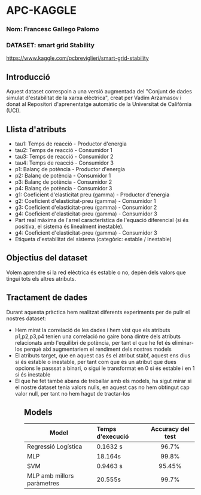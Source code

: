 # APC-KAGGLE

<h3> Nom: Francesc Gallego Palomo </h3>

<h3> DATASET: smart grid Stability </h3>

https://www.kaggle.com/pcbreviglieri/smart-grid-stability

<h2> Introducció </h2>

Aquest dataset correspoin a una versió augmentada del "Conjunt de dades simulat d'estabilitat de la xarxa elèctrica", creat per Vadim Arzamasov i donat al Repositori d'aprenentatge automàtic de la Universitat de Califòrnia (UCI).

<h2>Llista d'atributs </h2>


<ul>
    <li>tau1: Temps de reacció - Productor d'energia</li>
    <li>tau2: Temps de reacció - Consumidor 1</li>
    <li>tau3: Temps de reacció - Consumidor 2</li>
    <li>tau4: Temps de reacció - Consumidor 3</li>
    <li>p1: Balanç de potència - Productor d'energia</li>
    <li>p2: Balanç de potència - Consumidor 1</li>
    <li>p3: Balanç de potència - Consumidor 2</li>
    <li>p4: Balanç de potència - Consumidor 3</li>
    <li>g1: Coeficient d'elasticitat preu (gamma) - Productor d'energia</li>
    <li>g2: Coeficient d'elasticitat-preu (gamma) - Consumidor 1</li>
    <li>g3: Coeficient d'elasticitat-preu (gamma) - Consumidor 2</li>
    <li>g4: Coeficient d'elasticitat-preu (gamma) - Consumidor 3</li>
    <li>Part real màxima de l'arrel característica de l'equació diferencial (si és positiva, el sistema és linealment inestable).</li>
    <li>g4: Coeficient d'elasticitat-preu (gamma) - Consumidor 3</li>
    <li>Etiqueta d'estabilitat del sistema (categòric: estable / inestable)</li>    
</ul>


<h2>Objectius del dataset</h2>

Volem aprendre si la red elèctrica és estable o no, depèn dels valors que tingui tots els altres atributs.

<h2>Tractament de dades</h2>

Durant aquesta pràctica hem realitzat diferents experiments per de pulir el nostres dataset:

<ul>
    <li>Hem mirat la correlació de les dades i hem vist que els atributs p1,p2,p3,p4 tenien una correlació no gaire bona dintre dels atributs relacionats amb l'equilibri de potència, per tant el que he fet és eliminar-los perquè així augmentariem el rendiment dels nostres models </li>
    <li>El atributs target, que en aquest cas és el atribut stabf, aquest ens dius si és estable o inestable, per tant com que és un atribut que dues opcions le passsat a binari, o sigui le transformat en 0 si és estable i en 1 si és inestable</li>
    <li>El que he fet també abans de treballar amb els models, ha sigut mirar si el nostre dataset tenia valors nulls, en aquest cas no hem obtingut cap valor null, per tant no hem hagut de tractar-los</li>
<ul>
    
    
<h2>Models</h2>
    
| Model | Temps d'execució | Accuracy del test |
|-----------|:------------|:-----------:|
| Regressió Logística | 0.1632 s | 96.7% | 
| MLP |18.164s | 99.8% |
| SVM | 0.9463 s | 95.45% |
| MLP amb millors paràmetres | 20.555s | 99.7% |



